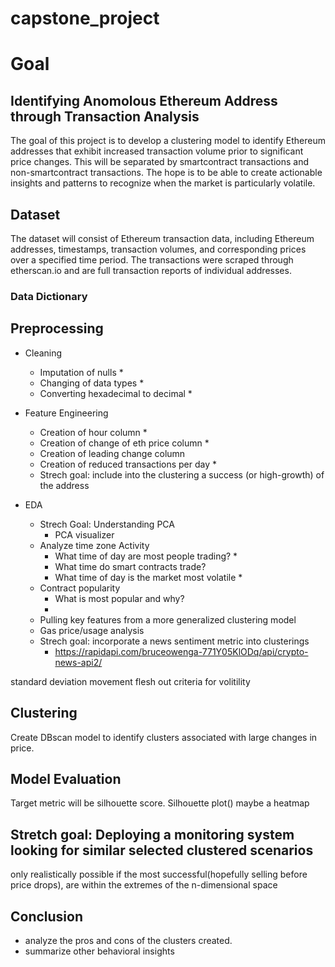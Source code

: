 # capstone_project




# Goal 
## Identifying Anomolous Ethereum Address through Transaction Analysis 

The goal of this project is to develop a clustering model to identify Ethereum addresses that exhibit increased transaction volume prior to significant price changes. This will be separated by smartcontract transactions and non-smartcontract transactions. The hope is to be able to create actionable insights and patterns to recognize when the market is particularly volatile.

## Dataset
The dataset will consist of Ethereum transaction data, including Ethereum addresses, timestamps, transaction volumes, and corresponding prices over a specified time period. The transactions were scraped through etherscan.io and are full transaction reports of individual addresses.

### Data Dictionary

## Preprocessing 

* Cleaning
    * Imputation of nulls *
    * Changing of data types *
    * Converting hexadecimal to decimal *

* Feature Engineering
    * Creation of hour column *
    * Creation of change of eth price column *
    * Creation of leading change column
    * Creation of reduced transactions per day *
    * Strech goal: include into the clustering a success (or high-growth) of the address

* EDA
    * Strech Goal: Understanding PCA
        * PCA visualizer
    * Analyze time zone Activity
        * What time of day are most people trading? *
        * What time do smart contracts trade?
        * What time of day is the market most volatile *
    * Contract popularity
        * What is most popular and why?
        * 
    * Pulling key features from a more generalized clustering model
    * Gas price/usage analysis
    * Strech goal: incorporate a news sentiment metric into clusterings
        * https://rapidapi.com/bruceowenga-771Y05KlODq/api/crypto-news-api2/



standard deviation movement
flesh out criteria for volitility



## Clustering
Create DBscan model to identify clusters associated with large changes in price.

## Model Evaluation
Target metric will be silhouette score.
Silhouette plot() maybe a heatmap

## Stretch goal: Deploying a monitoring system looking for similar selected clustered scenarios
only realistically possible if the most successful(hopefully selling before price drops), are within the extremes of the n-dimensional space

## Conclusion
* analyze the pros and cons of the clusters created.
* summarize other behavioral insights
